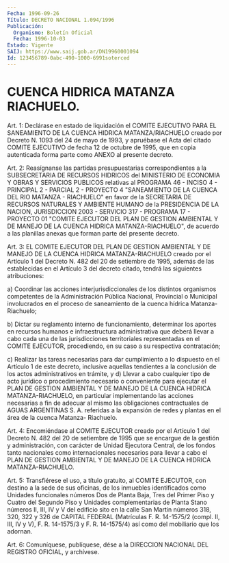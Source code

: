 ```yaml
---
Fecha: 1996-09-26
Título: DECRETO NACIONAL 1.094/1996
Publicación:
  Organismo: Boletín Oficial
  Fecha: 1996-10-03
Estado: Vigente
SAIJ: https://www.saij.gob.ar/DN19960001094
Id: 123456789-0abc-490-1000-6991soterced
---
```

# CUENCA HIDRICA MATANZA RIACHUELO.

<a id="1"></a>
Art. 1: Declárase en estado de liquidación el COMITE EJECUTIVO PARA EL SANEAMIENTO DE LA CUENCA HIDRICA MATANZA/RIACHUELO  creado por Decreto N. 1093 del 24 de mayo de 1993, y apruébase el Acta del citado COMITE  EJECUTIVO  de  fecha  12  de octubre de 1995, que en copia  autenticada  forma  parte  como  ANEXO al  presente  decreto.

<a id="2"></a>
Art. 2: Reasígnanse las partidas presupuestarias  correspondientes a la SUBSECRETARIA DE RECURSOS HIDRICOS del MINISTERIO  DE ECONOMIA Y OBRAS Y SERVICIOS PUBLICOS relativas al PROGRAMA 46 - INCISO  4 - PRINCIPAL  2 - PARCIAL 2 - PROYECTO 4 "SANEAMIENTO DE LA CUENCA DEL RIO MATANZA  -  RIACHUELO"  en  favor  de la SECRETARIA DE RECURSOS NATURALES  Y  AMBIENTE  HUMANO  de  la PRESIDENCIA  DE  LA  NACION, JURISDICCION  2003  -  SERVICIO 317 - PROGRAMA  17  -  PROYECTO  01 "COMITE EJECUTOR DEL PLAN  DE  GESTION  AMBIENTAL Y DE MANEJO DE LA CUENCA  HIDRICA  MATANZA-RIACHUELO",  de acuerdo  a  las  planillas anexas que forman parte del presente decreto.

<a id="3"></a>
Art.  3: EL COMITE EJECUTOR DEL PLAN DE  GESTION  AMBIENTAL  Y  DE MANEJO  DE  LA  CUENCA  HIDRICA  MATANZA-RIACHUELO  creado  por  el Artículo 1 del Decreto N. 482 del 20 de setiembre de 1995, además de las  establecidas  en  el Artículo 3 del decreto citado, tendrá las siguientes atribuciones:

a) Coordinar las acciones interjurisdiccionales  de los distintos organismos  competentes  de  la  Administración  Pública  Nacional, Provincial o Municipal involucrados en el proceso de saneamiento de la cuenca hídrica Matanza-Riachuelo;

b) Dictar su reglamento interno de funcionamiento,  determinar  los aportes  en  recursos  humanos e infraestructura administrativa que deberá llevar a cabo cada  una  de las jurisdicciones territoriales representadas en el COMITE EJECUTOR,  procediendo,  en su caso a su respectiva contratación;

c)  Realizar  las  tareas  necesarias  para dar cumplimiento  a  lo dispuesto  en  el  Artículo 1 de este decreto,  inclusive  aquellas tendientes a la conclusión de los actos administrativos en trámite, y d) Llevar a cabo cualquier  tipo  de  acto jurídico o procedimiento necesario o conveniente para ejecutar el  PLAN DE GESTION AMBIENTAL Y DE MANEJO DE LA CUENCA HIDRICA MATANZA-RIACHUELO,  en  particular implementando  las  acciones necesarias a fin de adecuar al  mismo las obligaciones contractuales  de AGUAS ARGENTINAS S. A. referidas a la expansión de redes y plantas  en  el área de la cuenca Matanza- Riachuelo.

<a id="4"></a>
Art. 4: Encomiéndase al COMITE EJECUTOR  creado  por el Artículo 1 del Decreto N. 482 del 20 de setiembre de 1995 que se encargue de la gestión y administración, con carácter de Unidad Ejecutora Central, de los fondos tanto nacionales como internacionales necesarios para llevar a cabo el PLAN DE GESTION AMBIENTAL Y DE MANEJO DE LA CUENCA HIDRICA MATANZA-RIACHUELO.

<a id="5"></a>
Art.  5:  Transfiérese  el  uso,  a  título  gratuito, al  COMITE EJECUTOR, con destino a la sede de sus oficinas,  de  los inmuebles identificados como Unidades funcionales números Dos de Planta Baja, Tres  del  Primer  Piso  y  Cuatro  del  Segundo  Piso  y  Unidades complementarias  de  Planta  Stano  números  II,  III,  IV y V del edificio sito en la calle San Martín números 318, 320, 322 y 326 de CAPITAL FEDERAL (Matrículas F. R. 14-1575/2 (compl. II, III,  IV  y V),  F. R. 14-1575/3 y F. R. 14-1575/4) así como del mobiliario que los adornan.

<a id="6"></a>
Art. 6: Comuníquese, publíquese, dése a la DIRECCION NACIONAL DEL REGISTRO  OFICIAL,  y  archívese.